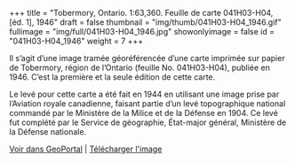 +++
title = "Tobermory, Ontario. 1:63,360. Feuille de carte 041H03-H04, [éd. 1], 1946"
draft = false
thumbnail = "img/thumb/041H03-H04_1946.gif"
fullimage = "img/full/041H03-H04_1946.jpg"
showonlyimage = false
id = "041H03-H04_1946"
weight = 7
+++

Il s’agit d’une image tramée géoréférencée d’une carte imprimée sur papier de Tobermory, région de l’Ontario (feuille No. 041H03-H04), publiée en 1946. C’est la première et la seule édition de cette carte.
<!--more-->

Le levé pour cette carte a été fait en 1944 en utilisant une image prise par l’Aviation royale canadienne, faisant partie d’un levé topographique national commandé par le Ministère de la Milice et de la Défense en 1904. Ce levé fut complété par le Service de géographie, État-major général, Ministère de la Défense nationale.

[Voir dans GeoPortal](http://geo.scholarsportal.info/#r/details/_uri@=HTDP63360K041H03-H04_1946TIFF&_add:true) | [Télécharger l'image](https://ocul.on.ca/topomaps/map-images/HTDP63360K041H03-H04_1946TIFF.jpg)
